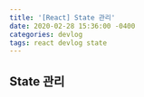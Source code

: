```yaml
---
title: '[React] State 관리'
date: 2020-02-28 15:36:00 -0400
categories: devlog
tags: react devlog state
---
```


## State 관리